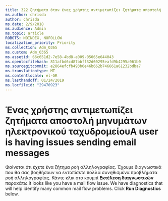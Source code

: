 ```yaml
---
title: 322 ζητήματα όταν ένας χρήστης αντιμετωπίζει ζητήματα αποστολή
ms.author: chrisda
author: chrisda
ms.date: 2/9/2018
ms.audience: Admin
ms.topic: article
ROBOTS: NOINDEX, NOFOLLOW
localization_priority: Priority
ms.collection: Adm_O365
ms.custom: Adm_O365
ms.assetid: 66c651d2-7e58-4bd8-a009-05065e644043
ms.openlocfilehash: 811afbd6cd87bbff32d60295eafd9b4295a061b0
ms.sourcegitcommit: e2864efcfb493b6e46b662b746661a61232bdba7
ms.translationtype: MT
ms.contentlocale: el-GR
ms.lasthandoff: 01/24/2019
ms.locfileid: "29470923"
---
```

# <a name="a-user-is-having-issues-sending-email-messages"></a><span data-ttu-id="83936-102">Ένας χρήστης αντιμετωπίζει ζητήματα αποστολή μηνυμάτων ηλεκτρονικού ταχυδρομείου</span><span class="sxs-lookup"><span data-stu-id="83936-102">A user is having issues sending email messages</span></span>

<span data-ttu-id="83936-p101">Φαίνεται ότι έχετε ένα ζήτημα ροή αλληλογραφίας. Έχουμε διαγνωστικά που θα σας βοηθήσουν να εντοπίσετε πολλά συνηθισμένα προβλήματα ροή αλληλογραφίας. Κάντε κλικ στο κουμπί **Εκτέλεση διαγνωστικών** παρακάτω.</span><span class="sxs-lookup"><span data-stu-id="83936-p101">It looks like you have a mail flow issue. We have diagnostics that will help identify many common mail flow problems. Click **Run Diagnostics** below.</span></span> 
  

